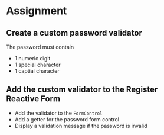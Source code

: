# Assignment

## Create a custom password validator
The password must contain
* 1 numeric digit
* 1 special character
* 1 captial character

## Add the custom validator to the Register Reactive Form
* Add the validator to the `FormControl`
* Add a getter for the password form control
* Display a validation message if the password is invalid